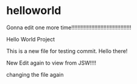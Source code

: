 # helloworld
Gonna edit one more time!!!!!!!!!!!!!!!!!!!!!!!!!!!!!!!!!!!!!!!

Hello World Project

This is a new file for testing commit.
Hello there!

New Edit again to view from JSW!!!!

changing the file again
